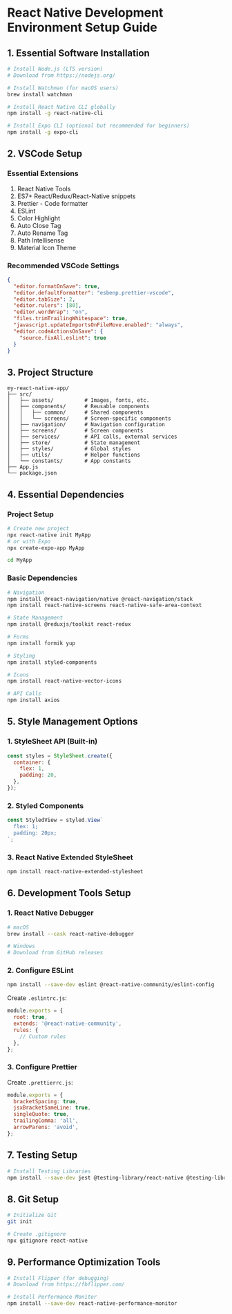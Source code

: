 # React Native Development Environment Setup Guide

## 1. Essential Software Installation
```bash
# Install Node.js (LTS version)
# Download from https://nodejs.org/

# Install Watchman (for macOS users)
brew install watchman

# Install React Native CLI globally
npm install -g react-native-cli

# Install Expo CLI (optional but recommended for beginners)
npm install -g expo-cli
```

## 2. VSCode Setup

### Essential Extensions
1. React Native Tools
2. ES7+ React/Redux/React-Native snippets
3. Prettier - Code formatter
4. ESLint
5. Color Highlight
6. Auto Close Tag
7. Auto Rename Tag
8. Path Intellisense
9. Material Icon Theme

### Recommended VSCode Settings
```json
{
  "editor.formatOnSave": true,
  "editor.defaultFormatter": "esbenp.prettier-vscode",
  "editor.tabSize": 2,
  "editor.rulers": [80],
  "editor.wordWrap": "on",
  "files.trimTrailingWhitespace": true,
  "javascript.updateImportsOnFileMove.enabled": "always",
  "editor.codeActionsOnSave": {
    "source.fixAll.eslint": true
  }
}
```

## 3. Project Structure
```
my-react-native-app/
├── src/
│   ├── assets/          # Images, fonts, etc.
│   ├── components/      # Reusable components
│   │   ├── common/      # Shared components
│   │   └── screens/     # Screen-specific components
│   ├── navigation/      # Navigation configuration
│   ├── screens/         # Screen components
│   ├── services/        # API calls, external services
│   ├── store/           # State management
│   ├── styles/          # Global styles
│   ├── utils/           # Helper functions
│   └── constants/       # App constants
├── App.js
└── package.json
```

## 4. Essential Dependencies

### Project Setup
```bash
# Create new project
npx react-native init MyApp
# or with Expo
npx create-expo-app MyApp

cd MyApp
```

### Basic Dependencies
```bash
# Navigation
npm install @react-navigation/native @react-navigation/stack
npm install react-native-screens react-native-safe-area-context

# State Management
npm install @reduxjs/toolkit react-redux

# Forms
npm install formik yup

# Styling
npm install styled-components

# Icons
npm install react-native-vector-icons

# API Calls
npm install axios
```

## 5. Style Management Options

### 1. StyleSheet API (Built-in)
```javascript
const styles = StyleSheet.create({
  container: {
    flex: 1,
    padding: 20,
  },
});
```

### 2. Styled Components
```javascript
const StyledView = styled.View`
  flex: 1;
  padding: 20px;
`;
```

### 3. React Native Extended StyleSheet
```bash
npm install react-native-extended-stylesheet
```

## 6. Development Tools Setup

### 1. React Native Debugger
```bash
# macOS
brew install --cask react-native-debugger

# Windows
# Download from GitHub releases
```

### 2. Configure ESLint
```bash
npm install --save-dev eslint @react-native-community/eslint-config
```

Create `.eslintrc.js`:
```javascript
module.exports = {
  root: true,
  extends: '@react-native-community',
  rules: {
    // Custom rules
  },
};
```

### 3. Configure Prettier
Create `.prettierrc.js`:
```javascript
module.exports = {
  bracketSpacing: true,
  jsxBracketSameLine: true,
  singleQuote: true,
  trailingComma: 'all',
  arrowParens: 'avoid',
};
```

## 7. Testing Setup
```bash
# Install Testing Libraries
npm install --save-dev jest @testing-library/react-native @testing-library/jest-native
```

## 8. Git Setup
```bash
# Initialize Git
git init

# Create .gitignore
npx gitignore react-native
```

## 9. Performance Optimization Tools
```bash
# Install Flipper (for debugging)
# Download from https://fbflipper.com/

# Install Performance Monitor
npm install --save-dev react-native-performance-monitor
```
